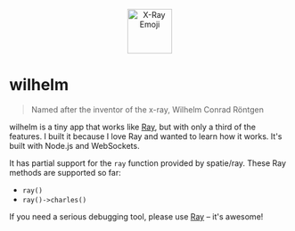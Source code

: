 <p align="center"><img src="https://emojicdn.elk.sh/🩻" width="80" alt="X-Ray Emoji"></p>

# wilhelm

> Named after the inventor of the x-ray, Wilhelm Conrad Röntgen

wilhelm is a tiny app that works like [Ray](https://github.com/spatie/ray), but with only a third of the features. I built it because I love Ray and wanted to learn how it works. It's built with Node.js and WebSockets.

It has partial support for the `ray` function provided by spatie/ray.
These Ray methods are supported so far:

- `ray()`
- `ray()->charles()`

If you need a serious debugging tool, please use [Ray](https://github.com/spatie/ray) – it's awesome!
